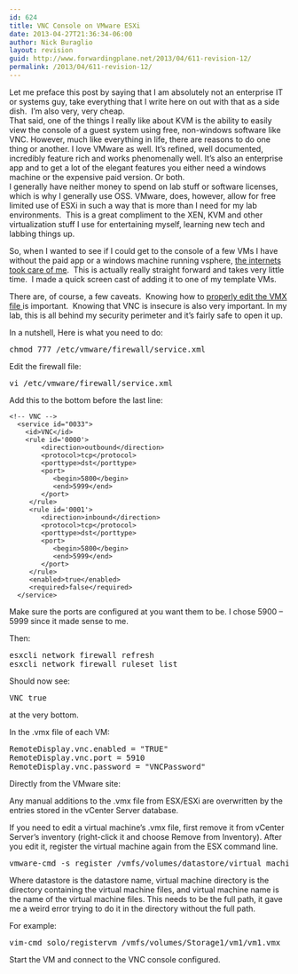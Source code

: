 ```yaml
---
id: 624
title: VNC Console on VMware ESXi
date: 2013-04-27T21:36:34-06:00
author: Nick Buraglio
layout: revision
guid: http://www.forwardingplane.net/2013/04/611-revision-12/
permalink: /2013/04/611-revision-12/
---
```

Let me preface this post by saying that I am absolutely not an enterprise IT or systems guy, take everything that I write here on out with that as a side dish.  I&#8217;m also very, very cheap.  
That said, one of the things I really like about KVM is the ability to easily view the console of a guest system using free, non-windows software like VNC. However, much like everything in life, there are reasons to do one thing or another. I love VMware as well. It&#8217;s refined, well documented, incredibly feature rich and works phenomenally well. It&#8217;s also an enterprise app and to get a lot of the elegant features you either need a windows machine or the expensive paid version. Or both.  
I generally have neither money to spend on lab stuff or software licenses, which is why I generally use OSS. VMware, does, however, allow for free limited use of ESXi in such a way that is more than I need for my lab environments.  This is a great compliment to the XEN, KVM and other virtualization stuff I use for entertaining myself, learning new tech and labbing things up.

So, when I wanted to see if I could get to the console of a few VMs I have without the paid app or a windows machine running vsphere, <a href="http://t3chnot3s.blogspot.com/2012/03/how-to-enable-vnc-access-to-vms-on.html" target="_blank">the internets took care of me</a>.  This is actually really straight forward and takes very little time.  I made a quick screen cast of adding it to one of my template VMs.



There are, of course, a few caveats.  Knowing how to <a href="http://kb.vmware.com/selfservice/microsites/search.do?language=en_US&cmd=displayKC&externalId=1714" target="_blank">properly edit the VMX file </a>is important.  Knowing that VNC is insecure is also very important. In my lab, this is all behind my security perimeter and it&#8217;s fairly safe to open it up.

In a nutshell, Here is what you need to do:

<pre>chmod 777 /etc/vmware/firewall/service.xml</pre>

Edit the firewall file:

<pre>vi /etc/vmware/firewall/service.xml</pre>

Add this to the bottom before the last line:

    
    <!-- VNC -->
      <service id="0033">
        <id>VNC</id>
        <rule id='0000'>
            <direction>outbound</direction>
            <protocol>tcp</protocol>
            <porttype>dst</porttype>
            <port>
               <begin>5800</begin>
               <end>5999</end>
            </port>
         </rule>
         <rule id='0001'>
            <direction>inbound</direction>
            <protocol>tcp</protocol>
            <porttype>dst</porttype>
            <port>
               <begin>5800</begin>
               <end>5999</end>
            </port>
         </rule>
         <enabled>true</enabled>
         <required>false</required>
      </service>
    

Make sure the ports are configured at you want them to be. I chose 5900 &#8211; 5999 since it made sense to me.

Then:

<pre>esxcli network firewall refresh
esxcli network firewall ruleset list</pre>

Should now see:

<pre>VNC true</pre>

at the very bottom.

In the .vmx file of each VM:

<pre>RemoteDisplay.vnc.enabled = "TRUE"
RemoteDisplay.vnc.port = 5910
RemoteDisplay.vnc.password = "VNCPassword"</pre>

Directly from the VMware site:

Any manual additions to the .vmx file from ESX/ESXi are overwritten by the entries stored in the vCenter Server database.

If you need to edit a virtual machine&#8217;s .vmx file, first remove it from vCenter Server&#8217;s inventory (right-click it and choose Remove from Inventory). After you edit it, register the virtual machine again from the ESX command line.

<pre>vmware-cmd -s register /vmfs/volumes/datastore/virtual machine directory/virtual machine name.vmx</pre>

Where datastore is the datastore name, virtual machine directory is the directory containing the virtual machine files, and virtual machine name is the name of the virtual machine files. This needs to be the full path, it gave me a weird error trying to do it in the directory without the full path.

For example:

<pre>vim-cmd solo/registervm /vmfs/volumes/Storage1/vm1/vm1.vmx</pre>

Start the VM and connect to the VNC console configured.